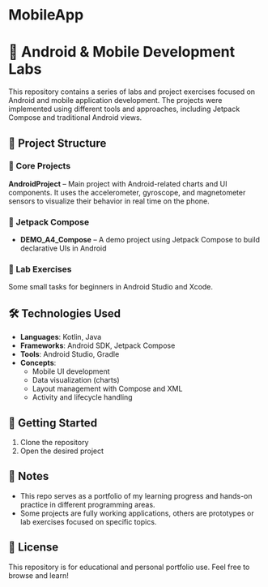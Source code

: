# MobileApp
# 📱 Android & Mobile Development Labs

This repository contains a series of labs and project exercises focused on Android and mobile application development. The projects were implemented using different tools and approaches, including Jetpack Compose and traditional Android views.

## 📁 Project Structure

### 🔧 Core Projects

**AndroidProject** – Main project with Android-related charts and UI components. It uses the accelerometer, gyroscope, and magnetometer sensors to visualize their behavior in real time on the phone.

### 🎨 Jetpack Compose

- **DEMO_A4_Compose** – A demo project using Jetpack Compose to build declarative UIs in Android  

### 🧪 Lab Exercises
Some small tasks for beginners in Android Studio and Xcode.

## 🛠 Technologies Used

- **Languages**: Kotlin, Java
- **Frameworks**: Android SDK, Jetpack Compose
- **Tools**: Android Studio, Gradle
- **Concepts**:
  - Mobile UI development
  - Data visualization (charts)
  - Layout management with Compose and XML
  - Activity and lifecycle handling

## 🚀 Getting Started

1. Clone the repository
2. Open the desired project

## 📌 Notes

- This repo serves as a portfolio of my learning progress and hands-on practice in different programming areas.
- Some projects are fully working applications, others are prototypes or lab exercises focused on specific topics.

## 📜 License

This repository is for educational and personal portfolio use. Feel free to browse and learn!
